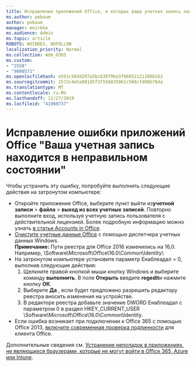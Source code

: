 ```yaml
---
title: Исправление приложений Office, в которых ваша учетная запись находится в ошибочном сообщении о состоянии
ms.author: pebaum
author: pebaum
manager: mnirkhe
ms.audience: Admin
ms.topic: article
ROBOTS: NOINDEX, NOFOLLOW
localization_priority: Normal
ms.collection: Adm_O365
ms.custom:
- "2558"
- "9000571"
ms.openlocfilehash: e591c56dd207a5bcb3979be3f66052121100b162
ms.sourcegitcommit: 2572c4e5a981d5f3f556835061c568cfd08b78da
ms.translationtype: MT
ms.contentlocale: ru-RU
ms.lasthandoff: 12/27/2019
ms.locfileid: "41969737"
---
```

# <a name="fixing-the-office-apps-your-account-is-in-a-bad-state-error"></a>Исправление ошибки приложений Office "Ваша учетная запись находится в неправильном состоянии"

Чтобы устранить эту ошибку, попробуйте выполнить следующие действия на затронутом компьютере:

- Откройте приложение Office, выберите пункт выйти из**учетной записи** >  **файла** > **выход из всех учетных записей**. Повторно выполните вход, используя учетную запись пользователя с действительной лицензией. Более подробную информацию можно узнать [в статье Accounts in Office](https://support.office.com/article/accounts-in-office-628ea040-f265-49de-b986-be09c3ebf8a9).
- [Очистите учетные данные Office](https://docs.microsoft.com/office/troubleshoot/error-messages/another-account-already-signed-in#step-3-clear-cached-credentials-on-the-computer) с помощью диспетчера учетных данных Windows.<br>
  **Примечание:** Пути реестра для Office 2016 изменились на 16,0. Например, \Software\Microsoft\Office\16.0\Common\Identity\
- На затронутом компьютере установите параметр Енаблеадал = 0, выполнив следующие действия:  
     1. Щелкните правой кнопкой мыши кнопку Windows и выберите команду **выполнить**. В поле **Открыть** введите **regedit**и нажмите кнопку **ОК**.
     2. Выберите **Да** , если будет предложено разрешить редактору реестра вносить изменения на устройстве.
    3. В редакторе реестра добавьте значение DWORD Енаблеадал с параметром 0 в раздел HKEY_CURRENT_USER \Software\Microsoft\Office\16.0\Common\Identity.
- Если ошибка возникает при подключении к Office 365 с помощью Office 2013, [включите современная проверка подлинности](https://docs.microsoft.com/office365/admin/security-and-compliance/enable-modern-authentication) для клиента Office.

Дополнительные сведения см. [Устранение неполадок в приложениях, не являющихся браузерами, которые не могут войти в Office 365, Azure или Intune](https://support.office.com/article/how-to-troubleshoot-non-browser-apps-that-can-t-sign-in-to-office-365-azure-or-intune-3ba1b268-66f6-462c-b0e5-070f5c2603c1).

